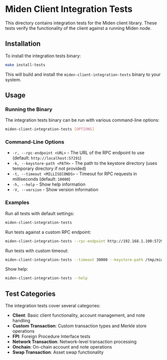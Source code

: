 # Miden Client Integration Tests

This directory contains integration tests for the Miden client library. These tests verify the functionality of the client against a running Miden node.

## Installation

To install the integration tests binary:

```bash
make install-tests
```

This will build and install the `miden-client-integration-tests` binary to your system.

## Usage

### Running the Binary

The integration tests binary can be run with various command-line options:

```bash
miden-client-integration-tests [OPTIONS]
```

### Command-Line Options

- `-r, --rpc-endpoint <URL>` - The URL of the RPC endpoint to use (default: `http://localhost:57291`)
- `-k, --keystore-path <PATH>` - The path to the keystore directory (uses temporary directory if not provided)
- `-t, --timeout <MILLISECONDS>` - Timeout for RPC requests in milliseconds (default: `10000`)
- `-h, --help` - Show help information
- `-V, --version` - Show version information

### Examples

Run all tests with default settings:
```bash
miden-client-integration-tests
```

Run tests against a custom RPC endpoint:
```bash
miden-client-integration-tests --rpc-endpoint http://192.168.1.100:57291
```

Run tests with custom timeout:
```bash
miden-client-integration-tests --timeout 30000 --keystore-path /tmp/miden-keystore
```

Show help:
```bash
miden-client-integration-tests --help
```

## Test Categories

The integration tests cover several categories:

- **Client**: Basic client functionality, account management, and note handling
- **Custom Transaction**: Custom transaction types and Merkle store operations
- **FPI**: Foreign Procedure Interface tests
- **Network Transaction**: Network-level transaction processing
- **Onchain**: On-chain account and note operations
- **Swap Transaction**: Asset swap functionality
